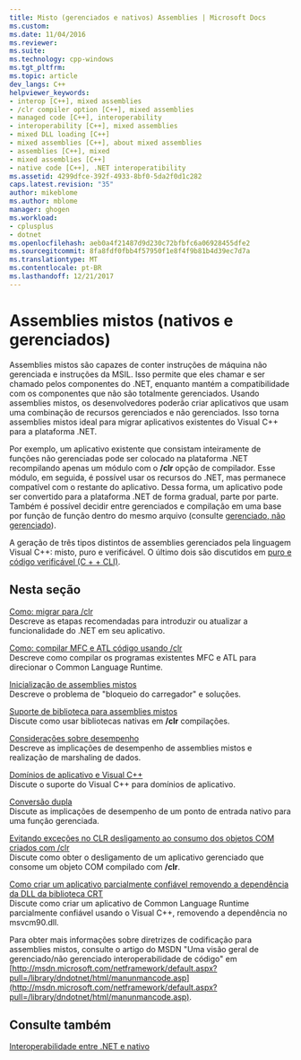 ```yaml
---
title: Misto (gerenciados e nativos) Assemblies | Microsoft Docs
ms.custom: 
ms.date: 11/04/2016
ms.reviewer: 
ms.suite: 
ms.technology: cpp-windows
ms.tgt_pltfrm: 
ms.topic: article
dev_langs: C++
helpviewer_keywords:
- interop [C++], mixed assemblies
- /clr compiler option [C++], mixed assemblies
- managed code [C++], interoperability
- interoperability [C++], mixed assemblies
- mixed DLL loading [C++]
- mixed assemblies [C++], about mixed assemblies
- assemblies [C++], mixed
- mixed assemblies [C++]
- native code [C++], .NET interoperatibility
ms.assetid: 4299dfce-392f-4933-8bf0-5da2f0d1c282
caps.latest.revision: "35"
author: mikeblome
ms.author: mblome
manager: ghogen
ms.workload:
- cplusplus
- dotnet
ms.openlocfilehash: aeb0a4f21487d9d230c72bfbfc6a06928455dfe2
ms.sourcegitcommit: 8fa8fdf0fbb4f57950f1e8f4f9b81b4d39ec7d7a
ms.translationtype: MT
ms.contentlocale: pt-BR
ms.lasthandoff: 12/21/2017
---
```

# <a name="mixed-native-and-managed-assemblies"></a>Assemblies mistos (nativos e gerenciados)
Assemblies mistos são capazes de conter instruções de máquina não gerenciada e instruções da MSIL. Isso permite que eles chamar e ser chamado pelos componentes do .NET, enquanto mantém a compatibilidade com os componentes que não são totalmente gerenciados. Usando assemblies mistos, os desenvolvedores poderão criar aplicativos que usam uma combinação de recursos gerenciados e não gerenciados. Isso torna assemblies mistos ideal para migrar aplicativos existentes do Visual C++ para a plataforma .NET.  
  
 Por exemplo, um aplicativo existente que consistam inteiramente de funções não gerenciadas pode ser colocado na plataforma .NET recompilando apenas um módulo com o **/clr** opção de compilador. Esse módulo, em seguida, é possível usar os recursos do .NET, mas permanece compatível com o restante do aplicativo. Dessa forma, um aplicativo pode ser convertido para a plataforma .NET de forma gradual, parte por parte. Também é possível decidir entre gerenciados e compilação em uma base por função de função dentro do mesmo arquivo (consulte [gerenciado, não gerenciado](../preprocessor/managed-unmanaged.md)).  
  
 A geração de três tipos distintos de assemblies gerenciados pela linguagem Visual C++: misto, puro e verificável. O último dois são discutidos em [puro e código verificável (C + + CLI)](../dotnet/pure-and-verifiable-code-cpp-cli.md).  
  
## <a name="in-this-section"></a>Nesta seção  
 [Como: migrar para /clr](../dotnet/how-to-migrate-to-clr.md)  
 Descreve as etapas recomendadas para introduzir ou atualizar a funcionalidade do .NET em seu aplicativo.  
  
 [Como: compilar MFC e ATL código usando /clr](../dotnet/how-to-compile-mfc-and-atl-code-by-using-clr.md)  
 Descreve como compilar os programas existentes MFC e ATL para direcionar o Common Language Runtime.  
  
 [Inicialização de assemblies mistos](../dotnet/initialization-of-mixed-assemblies.md)  
 Descreve o problema de "bloqueio do carregador" e soluções.  
  
 [Suporte de biblioteca para assemblies mistos](../dotnet/library-support-for-mixed-assemblies.md)  
 Discute como usar bibliotecas nativas em **/clr** compilações.  
  
 [Considerações sobre desempenho](../dotnet/performance-considerations-for-interop-cpp.md)  
 Descreve as implicações de desempenho de assemblies mistos e realização de marshaling de dados.  
  
 [Domínios de aplicativo e Visual C++](../dotnet/application-domains-and-visual-cpp.md)  
 Discute o suporte do Visual C++ para domínios de aplicativo.  
  
 [Conversão dupla](../dotnet/double-thunking-cpp.md)  
 Discute as implicações de desempenho de um ponto de entrada nativo para uma função gerenciada.  
  
 [Evitando exceções no CLR desligamento ao consumo dos objetos COM criados com /clr](../dotnet/avoiding-exceptions-on-clr-shutdown-when-consuming-com-objects-built-with-clr.md)  
 Discute como obter o desligamento de um aplicativo gerenciado que consome um objeto COM compilado com **/clr**.  
  
 [Como criar um aplicativo parcialmente confiável removendo a dependência da DLL da biblioteca CRT](../dotnet/create-a-partially-trusted-application.md)  
 Discute como criar um aplicativo de Common Language Runtime parcialmente confiável usando o Visual C++, removendo a dependência no msvcm90.dll.  
  
 Para obter mais informações sobre diretrizes de codificação para assemblies mistos, consulte o artigo do MSDN "Uma visão geral de gerenciado/não gerenciado interoperabilidade de código" em [http://msdn.microsoft.com/netframework/default.aspx?pull=/library/dndotnet/html/manunmancode.asp](http://msdn.microsoft.com/netframework/default.aspx?pull=/library/dndotnet/html/manunmancode.asp).  
  
## <a name="see-also"></a>Consulte também  
 [Interoperabilidade entre .NET e nativo](../dotnet/native-and-dotnet-interoperability.md)